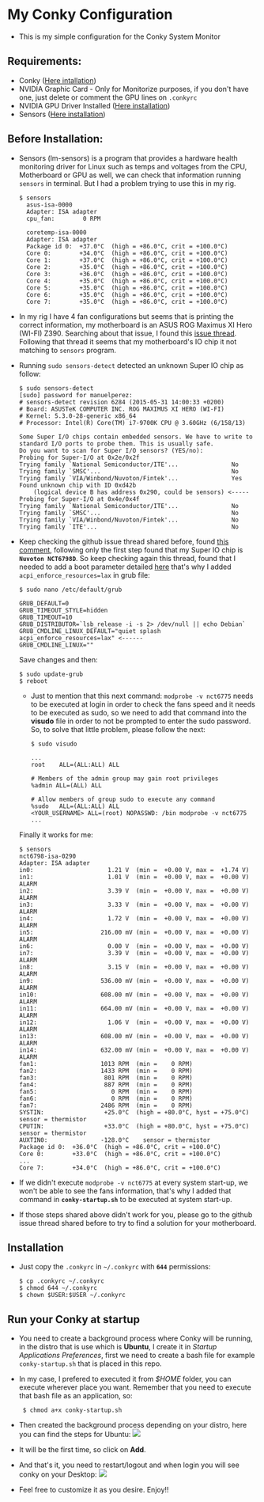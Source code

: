 # My Conky Configuration
* This is my simple configuration for the Conky System Monitor

## Requirements:
* Conky ([Here intallation](https://github.com/brndnmtthws/conky/wiki/Installation#debian--ubuntu))
* NVIDIA Graphic Card - Only for Monitorize purposes, if you don't have one, just delete or comment the GPU lines on `.conkyrc`
* NVIDIA GPU Driver Installed ([Here installation](https://www.cyberciti.biz/faq/ubuntu-linux-install-nvidia-driver-latest-proprietary-driver/))
* Sensors ([Here installation](https://linoxide.com/monitoring-2/install-lm-sensors-linux/))

## Before Installation:
* Sensors (lm-sensors) is a program that provides a hardware health monitoring driver for Linux such as temps and voltages
  from the CPU, Motherboard or GPU as well, we can check that information running `sensors` in terminal. But I had a problem
  trying to use this in my rig.
  ```
  $ sensors
    asus-isa-0000
    Adapter: ISA adapter
    cpu_fan:        0 RPM

    coretemp-isa-0000
    Adapter: ISA adapter
    Package id 0:  +37.0°C  (high = +86.0°C, crit = +100.0°C)
    Core 0:        +34.0°C  (high = +86.0°C, crit = +100.0°C)
    Core 1:        +37.0°C  (high = +86.0°C, crit = +100.0°C)
    Core 2:        +35.0°C  (high = +86.0°C, crit = +100.0°C)
    Core 3:        +36.0°C  (high = +86.0°C, crit = +100.0°C)
    Core 4:        +35.0°C  (high = +86.0°C, crit = +100.0°C)
    Core 5:        +35.0°C  (high = +86.0°C, crit = +100.0°C)
    Core 6:        +35.0°C  (high = +86.0°C, crit = +100.0°C)
    Core 7:        +35.0°C  (high = +86.0°C, crit = +100.0°C)
  ```
* In my rig I have 4 fan configurations but seems that is printing the correct information, my motherboard is an ASUS ROG Maximus XI Hero (WI-FI) Z390. Searching about that issue, I found this [issue thread](https://github.com/lm-sensors/lm-sensors/issues/134#issuecomment-427486133). Following that thread it seems that my motherboard's IO chip it not matching to `sensors` program.

* Running `sudo sensors-detect` detected an unknown Super IO chip as follow:
  ```
  $ sudo sensors-detect 
  [sudo] password for manuelperez: 
  # sensors-detect revision 6284 (2015-05-31 14:00:33 +0200)
  # Board: ASUSTeK COMPUTER INC. ROG MAXIMUS XI HERO (WI-FI)
  # Kernel: 5.3.0-28-generic x86_64
  # Processor: Intel(R) Core(TM) i7-9700K CPU @ 3.60GHz (6/158/13)

  Some Super I/O chips contain embedded sensors. We have to write to
  standard I/O ports to probe them. This is usually safe.
  Do you want to scan for Super I/O sensors? (YES/no): 
  Probing for Super-I/O at 0x2e/0x2f
  Trying family `National Semiconductor/ITE'...               No
  Trying family `SMSC'...                                     No
  Trying family `VIA/Winbond/Nuvoton/Fintek'...               Yes
  Found unknown chip with ID 0xd42b
      (logical device B has address 0x290, could be sensors) <-----
  Probing for Super-I/O at 0x4e/0x4f
  Trying family `National Semiconductor/ITE'...               No
  Trying family `SMSC'...                                     No
  Trying family `VIA/Winbond/Nuvoton/Fintek'...               No
  Trying family `ITE'...                                      No
  ``` 

* Keep checking the github issue thread shared before, found [this comment](https://github.com/lm-sensors/lm-sensors/issues/134#issuecomment-442207103), following only the first step found that my Super IO chip is **`Nuvoton NCT6798D`**. So keep checking again this thread, found that I needed to add a boot parameter detailed [here](https://github.com/lm-sensors/lm-sensors/issues/134#issuecomment-518678263) that's why I added `acpi_enforce_resources=lax` in grub file:
  ```
  $ sudo nano /etc/default/grub 

  GRUB_DEFAULT=0
  GRUB_TIMEOUT_STYLE=hidden
  GRUB_TIMEOUT=10
  GRUB_DISTRIBUTOR=`lsb_release -i -s 2> /dev/null || echo Debian`
  GRUB_CMDLINE_LINUX_DEFAULT="quiet splash acpi_enforce_resources=lax" <------
  GRUB_CMDLINE_LINUX=""
  ```

  Save changes and then:
  ```
  $ sudo update-grub
  $ reboot
  ```

  * Just to mention that this next command: `modprobe -v nct6775` needs to be executed at login in order to check the fans speed and it needs to be executed as sudo, so we need to add that command into the **visudo** file in order to not be prompted to enter the sudo password. So, to solve that little problem, please follow the next:
  
    ```
    $ sudo visudo

    ...
    root    ALL=(ALL:ALL) ALL

    # Members of the admin group may gain root privileges
    %admin ALL=(ALL) ALL

    # Allow members of group sudo to execute any command
    %sudo   ALL=(ALL:ALL) ALL
    <YOUR_USERNAME> ALL=(root) NOPASSWD: /bin modprobe -v nct6775
    ...
    ```

  Finally it works for me:
  ```
  $ sensors
  nct6798-isa-0290
  Adapter: ISA adapter
  in0:                     1.21 V  (min =  +0.00 V, max =  +1.74 V)
  in1:                     1.01 V  (min =  +0.00 V, max =  +0.00 V)  ALARM
  in2:                     3.39 V  (min =  +0.00 V, max =  +0.00 V)  ALARM
  in3:                     3.33 V  (min =  +0.00 V, max =  +0.00 V)  ALARM
  in4:                     1.72 V  (min =  +0.00 V, max =  +0.00 V)  ALARM
  in5:                   216.00 mV (min =  +0.00 V, max =  +0.00 V)  ALARM
  in6:                     0.00 V  (min =  +0.00 V, max =  +0.00 V)
  in7:                     3.39 V  (min =  +0.00 V, max =  +0.00 V)  ALARM
  in8:                     3.15 V  (min =  +0.00 V, max =  +0.00 V)  ALARM
  in9:                   536.00 mV (min =  +0.00 V, max =  +0.00 V)  ALARM
  in10:                  608.00 mV (min =  +0.00 V, max =  +0.00 V)  ALARM
  in11:                  664.00 mV (min =  +0.00 V, max =  +0.00 V)  ALARM
  in12:                    1.06 V  (min =  +0.00 V, max =  +0.00 V)  ALARM
  in13:                  608.00 mV (min =  +0.00 V, max =  +0.00 V)  ALARM
  in14:                  632.00 mV (min =  +0.00 V, max =  +0.00 V)  ALARM
  fan1:                  1013 RPM  (min =    0 RPM)
  fan2:                  1433 RPM  (min =    0 RPM)
  fan3:                   801 RPM  (min =    0 RPM)
  fan4:                   887 RPM  (min =    0 RPM)
  fan5:                     0 RPM  (min =    0 RPM)
  fan6:                     0 RPM  (min =    0 RPM)
  fan7:                  2486 RPM  (min =    0 RPM)
  SYSTIN:                 +25.0°C  (high = +80.0°C, hyst = +75.0°C)  sensor = thermistor
  CPUTIN:                 +33.0°C  (high = +80.0°C, hyst = +75.0°C)  sensor = thermistor
  AUXTIN0:               -128.0°C    sensor = thermistor
  Package id 0:  +36.0°C  (high = +86.0°C, crit = +100.0°C)
  Core 0:        +33.0°C  (high = +86.0°C, crit = +100.0°C)
  ...
  Core 7:        +34.0°C  (high = +86.0°C, crit = +100.0°C)
  ```
* If we didn't execute `modprobe -v nct6775` at every system start-up, we won't be able to see the fans information, that's why I added that command in **`conky-startup.sh`** to be executed at system start-up.

* If those steps shared above didn't work for you, please go to the github issue thread shared before to try to find a solution for your motherboard.

## Installation
* Just copy the `.conkyrc` in `~/.conkyrc` with **`644`** permissions:
  ```
  $ cp .conkyrc ~/.conkyrc
  $ chmod 644 ~/.conkyrc
  $ chown $USER:$USER ~/.conkyrc
  ```

## Run your Conky at startup
* You need to create a background process where Conky will be running, in the distro that is use which is **Ubuntu**, I create it in *Startup Applications Preferences*, first we need to create a bash file for example `conky-startup.sh` that is placed in this repo.

* In my case, I prefered to executed it from *$HOME* folder, you can execute wherever place you want. Remember that you need to execute that bash file as an application, so:


  ```
   $ chmod a+x conky-startup.sh
  ```

* Then created the background process depending on your distro, here you can find the steps for Ubuntu:
![](./.img/image0.png)

* It will be the first time, so click on **Add**.

* And that's it, you need to restart/logout and when login you will see conky on your Desktop:
![](./.img/image1.png)

*  Feel free to customize it as you desire. Enjoy!!